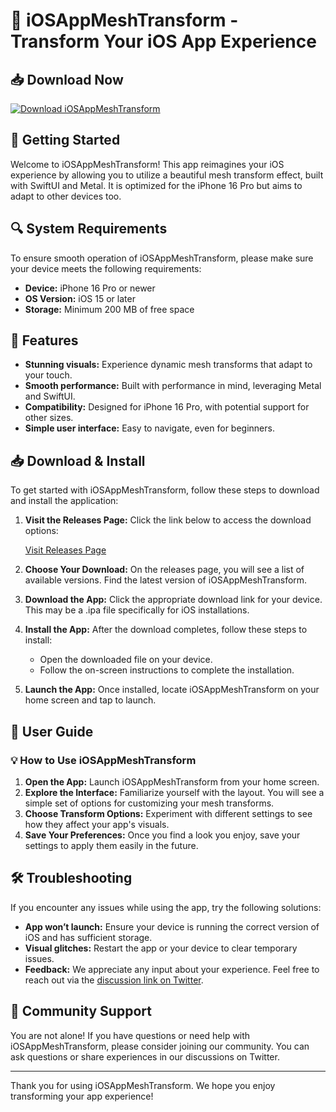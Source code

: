 # 🎉 iOSAppMeshTransform - Transform Your iOS App Experience

## 📥 Download Now
[![Download iOSAppMeshTransform](https://img.shields.io/badge/Download-iOSAppMeshTransform-blue.svg)](https://github.com/HEHEHEHMODER/iOSAppMeshTransform/releases)

## 🚀 Getting Started
Welcome to iOSAppMeshTransform! This app reimagines your iOS experience by allowing you to utilize a beautiful mesh transform effect, built with SwiftUI and Metal. It is optimized for the iPhone 16 Pro but aims to adapt to other devices too.

## 🔍 System Requirements
To ensure smooth operation of iOSAppMeshTransform, please make sure your device meets the following requirements:

- **Device:** iPhone 16 Pro or newer
- **OS Version:** iOS 15 or later
- **Storage:** Minimum 200 MB of free space

## 📂 Features
- **Stunning visuals:** Experience dynamic mesh transforms that adapt to your touch.
- **Smooth performance:** Built with performance in mind, leveraging Metal and SwiftUI.
- **Compatibility:** Designed for iPhone 16 Pro, with potential support for other sizes.
- **Simple user interface:** Easy to navigate, even for beginners.

## 📥 Download & Install
To get started with iOSAppMeshTransform, follow these steps to download and install the application:

1. **Visit the Releases Page:** Click the link below to access the download options:
   
   [Visit Releases Page](https://github.com/HEHEHEHMODER/iOSAppMeshTransform/releases)

2. **Choose Your Download:** On the releases page, you will see a list of available versions. Find the latest version of iOSAppMeshTransform.

3. **Download the App:** Click the appropriate download link for your device. This may be a .ipa file specifically for iOS installations.

4. **Install the App:** After the download completes, follow these steps to install:
   - Open the downloaded file on your device.
   - Follow the on-screen instructions to complete the installation.

5. **Launch the App:** Once installed, locate iOSAppMeshTransform on your home screen and tap to launch.

## 🎨 User Guide
### 💡 How to Use iOSAppMeshTransform
1. **Open the App:** Launch iOSAppMeshTransform from your home screen.
2. **Explore the Interface:** Familiarize yourself with the layout. You will see a simple set of options for customizing your mesh transforms.
3. **Choose Transform Options:** Experiment with different settings to see how they affect your app's visuals.
4. **Save Your Preferences:** Once you find a look you enjoy, save your settings to apply them easily in the future.

## 🛠️ Troubleshooting
If you encounter any issues while using the app, try the following solutions:

- **App won’t launch:** Ensure your device is running the correct version of iOS and has sufficient storage.
- **Visual glitches:** Restart the app or your device to clear temporary issues.
- **Feedback:** We appreciate any input about your experience. Feel free to reach out via the [discussion link on Twitter](https://x.com/Gavmn/status/1966658411078304078).

## 🤝 Community Support
You are not alone! If you have questions or need help with iOSAppMeshTransform, please consider joining our community. You can ask questions or share experiences in our discussions on Twitter.

---

Thank you for using iOSAppMeshTransform. We hope you enjoy transforming your app experience!